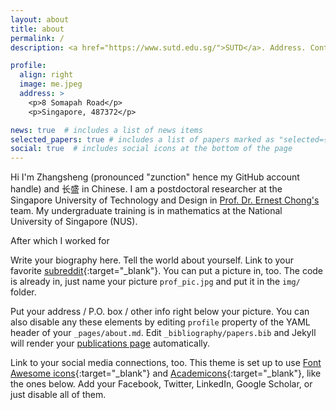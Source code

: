 ```yaml
---
layout: about
title: about
permalink: /
description: <a href="https://www.sutd.edu.sg/">SUTD</a>. Address. Contacts. Moto. Etc.

profile:
  align: right
  image: me.jpeg
  address: >
    <p>8 Somapah Road</p>
    <p>Singapore, 487372</p>

news: true  # includes a list of news items
selected_papers: true # includes a list of papers marked as "selected={true}"
social: true  # includes social icons at the bottom of the page
---
```


Hi I'm Zhangsheng (pronounced "zunction" hence my GitHub account handle) and 长盛 in Chinese. I am a postdoctoral researcher at the Singapore University of Technology and Design in [Prof. Dr. Ernest Chong's](https://people.sutd.edu.sg/~ernest_chong/index.html) team. My undergraduate training is in mathematics at the National University of Singapore (NUS). 

After which I worked for 






Write your biography here. Tell the world about yourself. Link to your favorite [subreddit](http://reddit.com){:target="\_blank"}. You can put a picture in, too. The code is already in, just name your picture `prof_pic.jpg` and put it in the `img/` folder.

Put your address / P.O. box / other info right below your picture. You can also disable any these elements by editing `profile` property of the YAML header of your `_pages/about.md`. Edit `_bibliography/papers.bib` and Jekyll will render your [publications page](/al-folio/publications/) automatically.

Link to your social media connections, too. This theme is set up to use [Font Awesome icons](http://fortawesome.github.io/Font-Awesome/){:target="\_blank"} and [Academicons](https://jpswalsh.github.io/academicons/){:target="\_blank"}, like the ones below. Add your Facebook, Twitter, LinkedIn, Google Scholar, or just disable all of them.
